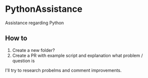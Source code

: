 # PythonAssistance
Assistance regarding Python

## How to
1. Create a new folder?
2. Create a PR with example script and explanation what problem / question is

I'll try to research probelms and comment improvements.
